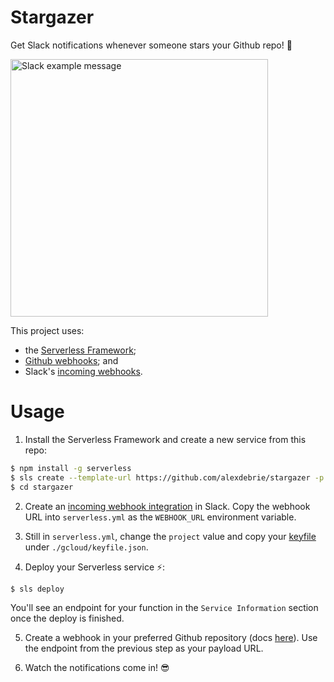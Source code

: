 # Stargazer

Get Slack notifications whenever someone stars your Github repo! 🌟

<img width="412" alt="Slack example message" src="https://user-images.githubusercontent.com/412895/50142225-264aae80-02dc-11e9-8a70-27df5f4bba37.jpeg">

This project uses:

- the [Serverless Framework](https://serverless.com/);
- [Github webhooks](https://developer.github.com/webhooks/); and
- Slack's [incoming webhooks](https://api.slack.com/incoming-webhooks).

# Usage

1. Install the Serverless Framework and create a new service from this repo:

  ```bash
  $ npm install -g serverless
  $ sls create --template-url https://github.com/alexdebrie/stargazer -p stargazer
  $ cd stargazer
  ```

2. Create an [incoming webhook integration](https://my.slack.com/services/new/incoming-webhook/) in Slack. Copy the webhook URL into `serverless.yml` as the `WEBHOOK_URL` environment variable.

3. Still in `serverless.yml`, change the `project` value and copy your [keyfile](https://serverless.com/framework/docs/providers/google/guide/credentials/) under `./gcloud/keyfile.json`.

4. Deploy your Serverless service ⚡️:

  ```bash
  $ sls deploy
  ```

  You'll see an endpoint for your function in the `Service Information` section once the deploy is finished.

5. Create a webhook in your preferred Github repository (docs [here](https://developer.github.com/webhooks/creating/)). Use the endpoint from the previous step as your payload URL.

6. Watch the notifications come in! 😎
